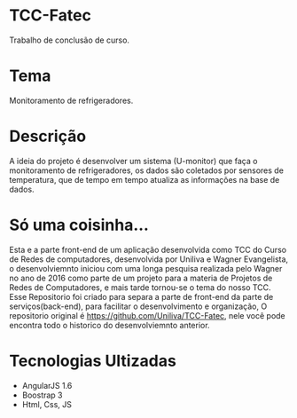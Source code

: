 # TCC-Fatec
Trabalho de conclusão de curso.

# Tema
Monitoramento de refrigeradores.

# Descrição
A ideia do projeto é desenvolver um sistema (U-monitor) que faça o monitoramento de refrigeradores, os dados são coletados por sensores de temperatura, que de tempo em tempo atualiza as informações na base de dados.

# Só uma coisinha... 
Esta e a parte front-end de um aplicação desenvolvida como TCC do Curso de Redes de computadores, desenvolvida por Uniliva e Wagner Evangelista, o desenvolviemnto iniciou com uma longa pesquisa realizada pelo Wagner no ano de 2016 como parte de um projeto para a materia de Projetos de Redes de Computadores, e mais tarde tornou-se o tema do nosso TCC.
Esse Repositorio foi criado para separa a parte de front-end da parte de serviços(back-end), para facilitar o desenvolvimento e organização, O repositorio original é https://github.com/Uniliva/TCC-Fatec, nele você pode encontra todo o historico do desenvolviemnto anterior. 

# Tecnologias Ultizadas
- AngularJS 1.6
- Boostrap 3
- Html, Css, JS
